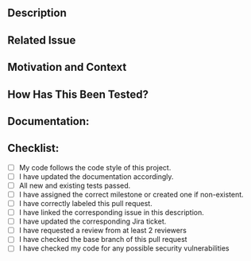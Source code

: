 <!--- Provide a general summary of your changes in the Title above -->

## Description
<!--- Describe your changes -->

## Related Issue
<!--- This project only accepts pull requests related to open issues -->
<!--- If suggesting a new feature or change, please discuss it in an issue first -->
<!--- If fixing a bug, there should be an issue describing it with steps to reproduce -->
<!--- Please link to the issue here: -->

## Motivation and Context
<!--- Why is this change required? What problem does it solve? -->

## How Has This Been Tested?
<!--- Please describe in detail how you tested your changes. -->
<!--- Include details of your testing environment, and the tests you ran to -->
<!--- see how your change affects other areas of the code, etc. -->

## Documentation:
<!--- Upon PR's approval, link the wiki page for your corresponding changes here. -->

## Checklist:
- [ ] My code follows the code style of this project.
- [ ] I have updated the documentation accordingly.
- [ ] All new and existing tests passed.
- [ ] I have assigned the correct milestone or created one if non-existent.
- [ ] I have correctly labeled this pull request.
- [ ] I have linked the corresponding issue in this description.
- [ ] I have updated the corresponding Jira ticket.
- [ ] I have requested a review from at least 2 reviewers
- [ ] I have checked the base branch of this pull request
- [ ] I have checked my code for any possible security vulnerabilities
